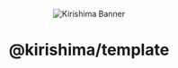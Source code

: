 <div align="center">

![Kirishima Banner](https://i.kagchi.my.id/kirishima-ship-banner.jpg)

# @kirishima/template

</div>
